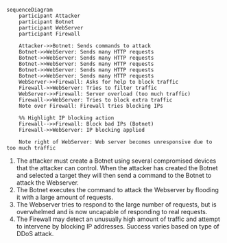 ```mermaid
sequenceDiagram
    participant Attacker
    participant Botnet
    participant WebServer
    participant Firewall

    Attacker->>Botnet: Sends commands to attack
    Botnet->>WebServer: Sends many HTTP requests
    Botnet->>WebServer: Sends many HTTP requests
    Botnet->>WebServer: Sends many HTTP requests
    Botnet->>WebServer: Sends many HTTP requests
    Botnet->>WebServer: Sends many HTTP requests
    WebServer->>Firewall: Asks for help to block traffic
    Firewall->>WebServer: Tries to filter traffic
    WebServer->>Firewall: Server overload (too much traffic)
    Firewall->>WebServer: Tries to block extra traffic
    Note over Firewall: Firewall tries blocking IPs

    %% Highlight IP blocking action
    Firewall-->>Firewall: Block bad IPs (Botnet)
    Firewall->>WebServer: IP blocking applied

    Note right of WebServer: Web server becomes unresponsive due to too much traffic
```
1. The attacker must create a Botnet using several compromised devices that the attacker can control. When the attacker has created the Botnet and selected a target they will then send a command to the Botnet to attack the Webserver. 
2. The Botnet executes the command to attack the Webserver by flooding it with a large amount of requests.  
3. The Webserver tries to respond to the large number of requests, but is overwhelmed and is now uncapable of responding to real requests. 
4. The Firewall may detect an unusually high amount of traffic and attempt to intervene by blocking IP addresses. Success varies based on type of DDoS attack.    




